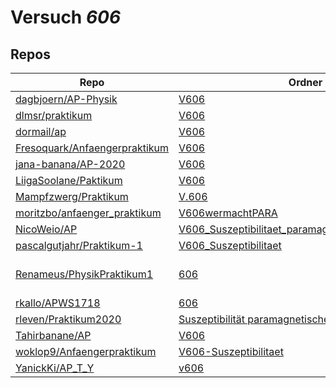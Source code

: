 # Versuch *606*

## Repos

|                                 Repo                                 |                                                                      Ordner                                                                       |                                                                                                                                                          PDFs                                                                                                                                                           |
|----------------------------------------------------------------------|---------------------------------------------------------------------------------------------------------------------------------------------------|-------------------------------------------------------------------------------------------------------------------------------------------------------------------------------------------------------------------------------------------------------------------------------------------------------------------------|
|[dagbjoern/AP-Physik](../repo/dagbjoern/AP-Physik)                    |[V606](https://github.com/dagbjoern/AP-Physik/tree/master/V606)                                                                                    |–                                                                                                                                                                                                                                                                                                                        |
|[dlmsr/praktikum](../repo/dlmsr/praktikum)                            |[V606](https://github.com/dlmsr/praktikum/tree/master/V606)                                                                                        |–                                                                                                                                                                                                                                                                                                                        |
|[dormail/ap](../repo/dormail/ap)                                      |[V606](https://github.com/dormail/ap/tree/main/V606)                                                                                               |–                                                                                                                                                                                                                                                                                                                        |
|[Fresoquark/Anfaengerpraktikum](../repo/Fresoquark/Anfaengerpraktikum)|[V606](https://github.com/Fresoquark/Anfaengerpraktikum/tree/master/V606)                                                                          |–                                                                                                                                                                                                                                                                                                                        |
|[jana-banana/AP-2020](../repo/jana-banana/AP-2020)                    |[V606](https://github.com/jana-banana/AP-2020/tree/main/we%20did%20that/V606)                                                                      |–                                                                                                                                                                                                                                                                                                                        |
|[LiigaSoolane/Paktikum](../repo/LiigaSoolane/Paktikum)                |[V606](https://github.com/LiigaSoolane/Paktikum-mit-dem-Teufel/tree/main/V606)                                                                     |–                                                                                                                                                                                                                                                                                                                        |
|[Mampfzwerg/Praktikum](../repo/Mampfzwerg/Praktikum)                  |[V.606](https://github.com/Mampfzwerg/Praktikum/tree/master/V.606)                                                                                 |[main.pdf](https://docs.google.com/viewer?url=https://raw.githubusercontent.com/Mampfzwerg/Praktikum/master/V.606/latex-template/main.pdf)                                                                                                                                                                               |
|[moritzbo/anfaenger_praktikum](../repo/moritzbo/anfaenger_praktikum)  |[V606wermachtPARA](https://github.com/moritzbo/anfaenger_praktikum/tree/main/V606wermachtPARA)                                                     |–                                                                                                                                                                                                                                                                                                                        |
|[NicoWeio/AP](../repo/NicoWeio/AP)                                    |[V606_Suszeptibilitaet_paramagnetischer_Substanzen](https://github.com/NicoWeio/AP/tree/gh-pages/V606_Suszeptibilitaet_paramagnetischer_Substanzen)|[main.pdf](https://docs.google.com/viewer?url=https://raw.githubusercontent.com/NicoWeio/AP/gh-pages/V606_Suszeptibilitaet_paramagnetischer_Substanzen/build/main.pdf)                                                                                                                                                   |
|[pascalgutjahr/Praktikum-1](../repo/pascalgutjahr/Praktikum-1)        |[V606_Suszeptibilitaet](https://github.com/pascalgutjahr/Praktikum-1/tree/master/V606_Suszeptibilitaet)                                            |–                                                                                                                                                                                                                                                                                                                        |
|[Renameus/PhysikPraktikum1](../repo/Renameus/PhysikPraktikum1)        |[606](https://github.com/Renameus/PhysikPraktikum1/tree/master/Versuche/606)                                                                       |[protokoll - Copy.pdf](https://docs.google.com/viewer?url=https://raw.githubusercontent.com/Renameus/PhysikPraktikum1/master/Versuche/606/protokoll%20-%20Copy.pdf)<br/>[protokoll.pdf](https://docs.google.com/viewer?url=https://raw.githubusercontent.com/Renameus/PhysikPraktikum1/master/Versuche/606/protokoll.pdf)|
|[rkallo/APWS1718](../repo/rkallo/APWS1718)                            |[606](https://github.com/rkallo/APWS1718/tree/master/606)                                                                                          |[main.pdf](https://docs.google.com/viewer?url=https://raw.githubusercontent.com/rkallo/APWS1718/master/606/main.pdf)                                                                                                                                                                                                     |
|[rleven/Praktikum2020](../repo/rleven/Praktikum2020)                  |[Suszeptibilität paramagnetischer Stoffe](https://github.com/rleven/Praktikum2020/tree/master/Suszeptibilit%C3%A4t%20paramagnetischer%20Stoffe)    |–                                                                                                                                                                                                                                                                                                                        |
|[Tahirbanane/AP](../repo/Tahirbanane/AP)                              |[V606](https://github.com/Tahirbanane/AP/tree/main/V606)                                                                                           |–                                                                                                                                                                                                                                                                                                                        |
|[woklop9/Anfaengerpraktikum](../repo/woklop9/Anfaengerpraktikum)      |[V606-Suszeptibilitaet](https://github.com/woklop9/Anfaengerpraktikum/tree/master/V606-Suszeptibilitaet)                                           |–                                                                                                                                                                                                                                                                                                                        |
|[YanickKi/AP_T_Y](../repo/YanickKi/AP_T_Y)                            |[v606](https://github.com/YanickKi/AP_T_Y/tree/main/v606)                                                                                          |–                                                                                                                                                                                                                                                                                                                        |
